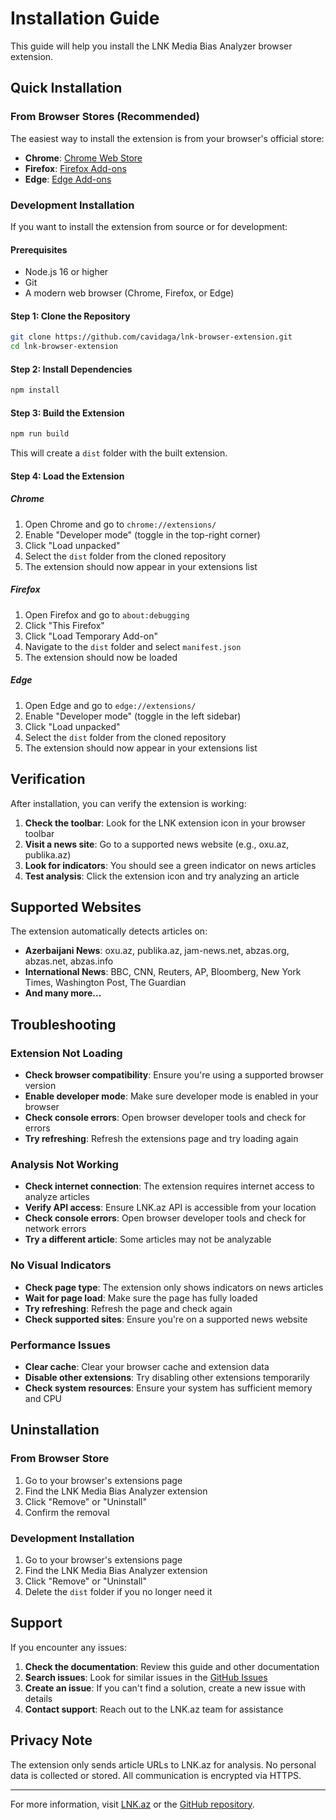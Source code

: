 # Installation Guide

This guide will help you install the LNK Media Bias Analyzer browser extension.

## Quick Installation

### From Browser Stores (Recommended)

The easiest way to install the extension is from your browser's official store:

- **Chrome**: [Chrome Web Store](https://chrome.google.com/webstore/detail/lnk-media-bias-analyzer/your-extension-id)
- **Firefox**: [Firefox Add-ons](https://addons.mozilla.org/en-US/firefox/addon/lnk-media-bias-analyzer/)
- **Edge**: [Edge Add-ons](https://microsoftedge.microsoft.com/addons/detail/lnk-media-bias-analyzer/your-extension-id)

### Development Installation

If you want to install the extension from source or for development:

#### Prerequisites

- Node.js 16 or higher
- Git
- A modern web browser (Chrome, Firefox, or Edge)

#### Step 1: Clone the Repository

```bash
git clone https://github.com/cavidaga/lnk-browser-extension.git
cd lnk-browser-extension
```

#### Step 2: Install Dependencies

```bash
npm install
```

#### Step 3: Build the Extension

```bash
npm run build
```

This will create a `dist` folder with the built extension.

#### Step 4: Load the Extension

##### Chrome

1. Open Chrome and go to `chrome://extensions/`
2. Enable "Developer mode" (toggle in the top-right corner)
3. Click "Load unpacked"
4. Select the `dist` folder from the cloned repository
5. The extension should now appear in your extensions list

##### Firefox

1. Open Firefox and go to `about:debugging`
2. Click "This Firefox"
3. Click "Load Temporary Add-on"
4. Navigate to the `dist` folder and select `manifest.json`
5. The extension should now be loaded

##### Edge

1. Open Edge and go to `edge://extensions/`
2. Enable "Developer mode" (toggle in the left sidebar)
3. Click "Load unpacked"
4. Select the `dist` folder from the cloned repository
5. The extension should now appear in your extensions list

## Verification

After installation, you can verify the extension is working:

1. **Check the toolbar**: Look for the LNK extension icon in your browser toolbar
2. **Visit a news site**: Go to a supported news website (e.g., oxu.az, publika.az)
3. **Look for indicators**: You should see a green indicator on news articles
4. **Test analysis**: Click the extension icon and try analyzing an article

## Supported Websites

The extension automatically detects articles on:

- **Azerbaijani News**: oxu.az, publika.az, jam-news.net, abzas.org, abzas.net, abzas.info
- **International News**: BBC, CNN, Reuters, AP, Bloomberg, New York Times, Washington Post, The Guardian
- **And many more...**

## Troubleshooting

### Extension Not Loading

- **Check browser compatibility**: Ensure you're using a supported browser version
- **Enable developer mode**: Make sure developer mode is enabled in your browser
- **Check console errors**: Open browser developer tools and check for errors
- **Try refreshing**: Refresh the extensions page and try loading again

### Analysis Not Working

- **Check internet connection**: The extension requires internet access to analyze articles
- **Verify API access**: Ensure LNK.az API is accessible from your location
- **Check console errors**: Open browser developer tools and check for network errors
- **Try a different article**: Some articles may not be analyzable

### No Visual Indicators

- **Check page type**: The extension only shows indicators on news articles
- **Wait for page load**: Make sure the page has fully loaded
- **Try refreshing**: Refresh the page and check again
- **Check supported sites**: Ensure you're on a supported news website

### Performance Issues

- **Clear cache**: Clear your browser cache and extension data
- **Disable other extensions**: Try disabling other extensions temporarily
- **Check system resources**: Ensure your system has sufficient memory and CPU

## Uninstallation

### From Browser Store

1. Go to your browser's extensions page
2. Find the LNK Media Bias Analyzer extension
3. Click "Remove" or "Uninstall"
4. Confirm the removal

### Development Installation

1. Go to your browser's extensions page
2. Find the LNK Media Bias Analyzer extension
3. Click "Remove" or "Uninstall"
4. Delete the `dist` folder if you no longer need it

## Support

If you encounter any issues:

1. **Check the documentation**: Review this guide and other documentation
2. **Search issues**: Look for similar issues in the [GitHub Issues](https://github.com/cavidaga/lnk-browser-extension/issues)
3. **Create an issue**: If you can't find a solution, create a new issue with details
4. **Contact support**: Reach out to the LNK.az team for assistance

## Privacy Note

The extension only sends article URLs to LNK.az for analysis. No personal data is collected or stored. All communication is encrypted via HTTPS.

---

For more information, visit [LNK.az](https://lnk.az) or the [GitHub repository](https://github.com/cavidaga/lnk-browser-extension).
